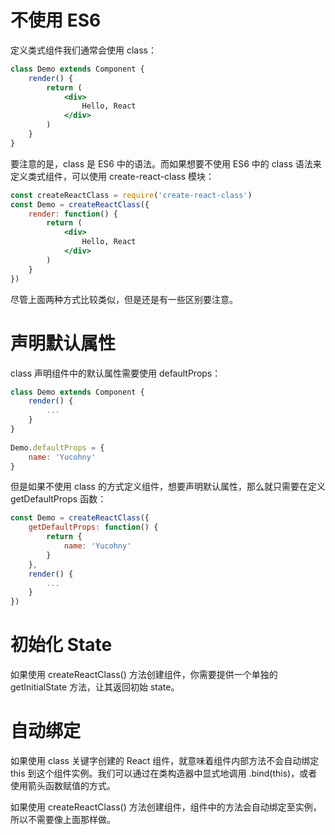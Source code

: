 # 不使用 ES6

定义类式组件我们通常会使用 class：

```jsx
class Demo extends Component {
    render() {
        return (
        	<div>
                Hello, React
            </div>
        )
    }
}
```

要注意的是，class 是 ES6 中的语法。而如果想要不使用 ES6 中的 class 语法来定义类式组件，可以使用 create-react-class 模块：

```jsx
const createReactClass = require('create-react-class')
const Demo = createReactClass({
    render: function() {
        return (
        	<div>
                Hello, React
            </div>
        )
    }
})
```

尽管上面两种方式比较类似，但是还是有一些区别要注意。

# 声明默认属性

class 声明组件中的默认属性需要使用 defaultProps：

```jsx
class Demo extends Component {
    render() {
        ...
    }
}
    
Demo.defaultProps = {
    name: 'Yucohny'
}
```

但是如果不使用 class 的方式定义组件，想要声明默认属性，那么就只需要在定义 getDefaultProps 函数：

```jsx
const Demo = createReactClass({
    getDefaultProps: function() {
        return {
            name: 'Yucohny'
        }
    },
    render() {
        ...
    }
})
```

# 初始化 State

如果使用 createReactClass() 方法创建组件，你需要提供一个单独的 getInitialState 方法，让其返回初始 state。

# 自动绑定

如果使用 class 关键字创建的 React 组件，就意味着组件内部方法不会自动绑定 this 到这个组件实例。我们可以通过在类构造器中显式地调用 .bind(this)，或者使用箭头函数赋值的方式。

如果使用 createReactClass() 方法创建组件，组件中的方法会自动绑定至实例，所以不需要像上面那样做。
